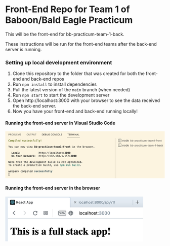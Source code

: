 # Front-End Repo for Team 1 of Baboon/Bald Eagle Practicum

This will be the front-end for bb-practicum-team-1-back.

These instructions will be run for the front-end teams after the back-end server is running.

### Setting up local development environment

1. Clone this repository to the folder that was created for both the front-end and back-end repos
2. Run `npm install` to install dependencies
3. Pull the latest version of the `main` branch (when needed)
4. Run `npm start` to start the development server
5. Open http://localhost:3000 with your browser to see the data received the back-end server.
6. Now you have your front-end and back-end running locally!

#### Running the front-end server in Visual Studio Code
![vsc running](images/front-end-running-vsc.png)

#### Running the front-end server in the browser
![browser running](images/front-end-running-browser.png)